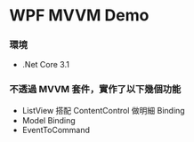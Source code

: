 # WPF MVVM Demo

### 環境

- .Net Core 3.1

### 不透過 MVVM 套件，實作了以下幾個功能

- ListView 搭配 ContentControl 做明細 Binding
- Model Binding
- EventToCommand